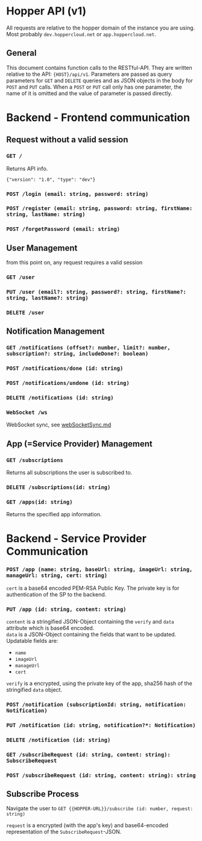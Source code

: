 # Hopper API (v1)
All requests are relative to the hopper domain of the instance you are using. Most probably `dev.hoppercloud.net` or `app.hoppercloud.net`.

## General
This document contains function calls to the RESTful-API. They are written relative to the API: `{HOST}/api/v1`. Parameters are passed as query parameters for `GET` and `DELETE` queries and as JSON objects in the body for `POST` and `PUT` calls. When a `POST` or `PUT` call only has one parameter, the name of it is omitted and the value of parameter is passed directly.

# Backend - Frontend communication

## Request without a valid session

### `GET /` 
Returns API info.

`{"version": "1.0", "type": "dev"}`

### `POST /login (email: string, password: string)`
### `POST /register (email: string, password: string, firstName: string, lastName: string)`
### `POST /forgetPassword (email: string)`
## User Management
from this point on, any request requires a valid session

### `GET /user`
### `PUT /user (email?: string, password?: string, firstName?: string, lastName?: string)`
### `DELETE /user`

## Notification Management
### `GET /notifications (offset?: number, limit?: number, subscription?: string, includeDone?: boolean)`
### `POST /notifications/done (id: string)` 
### `POST /notifications/undone (id: string)`
### `DELETE /notifications (id: string)`

### `WebSocket /ws`
WebSocket sync, see [webSocketSync.md](./webSocketSync.md)
## App (=Service Provider) Management
### `GET /subscriptions`
Returns all subscriptions the user is subscribed to.

### `DELETE /subscriptions(id: string)`

### `GET /apps(id: string)`
Returns the specified app information.

# Backend - Service Provider Communication

### `POST /app (name: string, baseUrl: string, imageUrl: string, manageUrl: string, cert: string)` 
`cert` is a base64 encoded PEM-RSA Public Key. The private key is for authentication of the SP to the backend.

### `PUT /app (id: string, content: string)`  
`content` is a stringified JSON-Object containing the `verify` and `data` attribute which is base64 encoded.   
`data` is a JSON-Object containing the fields that want to be updated. Updatable fields are:
  - `name`
  - `imageUrl`
  - `manageUrl`
  - `cert` 
  
`verify` is a encrypted, using the private key of the app, sha256 hash of the stringified `data` object.

### `POST /notification (subscriptionId: string, notification: Notification)`
### `PUT /notification (id: string, notification?*: Notification)`
### `DELETE /notification (id: string)`

### `GET /subscribeRequest (id: string, content: string): SubscribeRequest`
### `POST /subscribeRequest (id: string, content: string): string`

## Subscribe Process
Navigate the user to `GET {{HOPPER-URL}}/subscribe (id: number, request: string)`

`request` is a encrypted (with the app's key) and base64-encoded representation of the `SubscribeRequest`-JSON.
